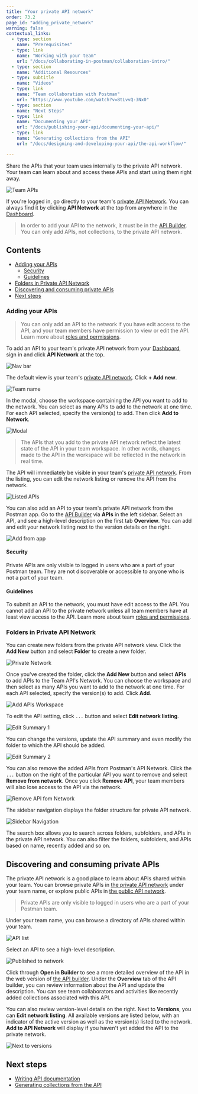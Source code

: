```yaml
---
title: "Your private API network"
order: 73.2
page_id: "adding_private_network"
warning: false
contextual_links:
  - type: section
    name: "Prerequisites"
  - type: link
    name: "Working with your team"
    url: "/docs/collaborating-in-postman/collaboration-intro/"
  - type: section
    name: "Additional Resources"
  - type: subtitle
    name: "Videos"
  - type: link
    name: "Team collaboration with Postman"
    url: "https://www.youtube.com/watch?v=8tLvvQ-3Nx0"
  - type: section
    name: "Next Steps"
  - type: link
    name: "Documenting your API"
    url: "/docs/publishing-your-api/documenting-your-api/"
  - type: link
    name: "Generating collections from the API"
    url: "/docs/designing-and-developing-your-api/the-api-workflow/"

---
```


Share the APIs that your team uses internally to the private API network. Your team can learn about and access these APIs and start using them right away.

![Team APIs](https://assets.postman.com/postman-docs/privNetworkAPIlist.png)

If you're logged in, go directly to your team's [private API Network](https://go.postman.co/network/private). You can always find it by clicking __API Network__ at the top from anywhere in the [Dashboard](https://go.postman.co).

> In order to add your API to the network, it must be in the [API Builder](/docs/designing-and-developing-your-api/the-api-workflow/). You can only add APIs, not collections, to the private API network.

## Contents

* [Adding your APIs](#adding-your-apis)
    * [Security](#security)
    * [Guidelines](#guidelines)
* [Folders in Private API Network](#folders-in-private-api-network)
* [Discovering and consuming private APIs](#discovering-and-consuming-private-apis)
* [Next steps](#next-steps)

### Adding your APIs

> You can only add an API to the network if you have edit access to the API, and your team members have permission to view or edit the API. Learn more about [roles and permissions](/docs/collaborating-in-postman/roles-and-permissions/).

To add an API to your team's private API network from your [Dashboard](https://go.postman.co), sign in and click **API Network** at the top.

![Nav bar](https://assets.postman.com/postman-docs/Network+in+nav+bar.jpg)

The default view is your team's [private API network](https://go.postman.co/network/private). Click **+ Add new**.

![Team name](https://assets.postman.com/postman-docs/privNetworkAddNew.png)

In the modal, choose the workspace containing the API you want to add to the network. You can select as many APIs to add to the network at one time. For each API selected, specify the version(s) to add. Then click **Add to Network**.

![Modal](https://assets.postman.com/postman-docs/privNetwork2AddNetwork.png)

> The APIs that you add to the private API network reflect the latest state of the API in your team workspace. In other words, changes made to the API in the workspace will be reflected in the network in real time.

The API will immediately be visible in your team's [private API network](https://go.postman.co/network/private). From the listing, you can edit the network listing or remove the API from the network.

![Listed APIs](https://assets.postman.com/postman-docs/privNetworkEditListing.png)

You can also add an API to your team's private API network from the Postman app. Go to the [API Builder](/docs/postman/design-and-develop-apis/the-api-workflow/) via **APIs** in the left sidebar. Select an API, and see a high-level description on the first tab **Overview**. You can add and edit your network listing next to the version details on the right.

![Add from app](https://assets.postman.com/postman-docs/privNetworkInAppAdd.png)

#### Security

Private APIs are only visible to logged in users who are a part of your Postman team. They are not discoverable or accessible to anyone who is not a part of your team.

#### Guidelines

To submit an API to the network, you must have edit access to the API. You cannot add an API to the private network unless all team members have at least view access to the API. Learn more about team [roles and permissions](/docs/collaborating-in-postman/roles-and-permissions/).

### Folders in Private API Network

You can create new folders from the private API network view. Click the __Add New__ button and select __Folder__ to create a new folder.

![Private Network](https://assets.postman.com/postman-docs/private-network.jpg)

Once you've created the folder, click the __Add New__ button and select __APIs__ to add APIs to the Team API's Network. You can choose the workspace and then select as many APIs you want to add to the network at one time. For each API selected, specify the version(s) to add. Click __Add__.

![Add APIs Workspace](https://assets.postman.com/postman-docs/add-apis-workspace.jpg)

To edit the API setting, click `...` button and select __Edit network listing__.

![Edit Summary 1](https://assets.postman.com/postman-docs/edit-api-summary-1.jpg)

You can change the versions, update the API summary and even modify the folder to which the API should be added.

![Edit Summary 2](https://assets.postman.com/postman-docs/edit-api-summary-2.jpg)

You can also remove the added APIs from Postman's API Network. Click the `...` button on the right of the particular API you want to remove and select __Remove from network__. Once you click __Remove API__, your team members will also lose access to the API via the network.

![Remove API fom Network](https://assets.postman.com/postman-docs/remove-from-network.jpg)

The sidebar navigation displays the folder structure for private API network.

![Sidebar Navigation](https://assets.postman.com/postman-docs/sidenav-api.jpg)

The search box allows you to search across folders, subfolders, and APIs in the private API network. You can also filter the folders, subfolders, and APIs based on name, recently added and so on.

## Discovering and consuming private APIs

The private API network is a good place to learn about APIs shared within your team. You can browse private APIs in [the private API network](https://go.postman.co/network/private) under your team name, or explore public APIs in [the public API network](https://explore.postman.com/).

> Private APIs are only visible to logged in users who are a part of your Postman team.

Under your team name, you can browse a directory of APIs shared within your team.

![API list](https://assets.postman.com/postman-docs/privNetworkAPIlist.png)

Select an API to see a high-level description.

![Published to network](https://assets.postman.com/postman-docs/privNetworkHighOverview.png)

Click through **Open in Builder** to see a more detailed overview of the API in the web version of [the API builder](/docs/designing-and-developing-your-api/the-api-workflow/). Under the **Overview** tab of the API builder, you can review information about the API and update the description. You can see team collaborators and activities like recently added collections associated with this API.

You can also review version-level details on the right. Next to **Versions**, you can **Edit network listing**. All available versions are listed below, with an indicator of the active version as well as the version(s) listed to the network. **Add to API Network** will display if you haven't yet added the API to the private network.

![Next to versions](https://assets.postman.com/postman-docs/privNetworkEditNetworkListing.png)

## Next steps

* [Writing API documentation](/docs/publishing-your-api/authoring-your-documentation/)
* [Generating collections from the API](/docs/designing-and-developing-your-api/the-api-workflow/)
